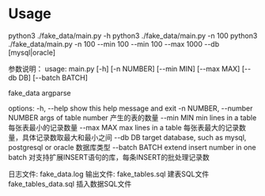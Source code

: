 

# Usage

python3 ./fake_data/main.py -h
python3 ./fake_data/main.py -n 100
python3 ./fake_data/main.py -n 100 --min 100 --min 100 --max 1000 --db [mysql|oracle]

参数说明：
usage: main.py [-h] [-n NUMBER] [--min MIN] [--max MAX] [--db DB] [--batch BATCH]

fake_data argparse

options:
  -h, --help            show this help message and exit
  -n NUMBER, --number NUMBER  args of table number   产生的表的数量
  --min MIN             min lines in a table         每张表最小的记录数量
  --max MAX             max lines in a table         每张表最大的记录数量，具体记录数取最大和最小之间
  --db DB               target database, such as mysql, postgresql or oracle        数据库类型
  --batch BATCH         extend insert number in one batch    对支持扩展INSERT语句的库，每条INSERT的批处理记录数

日志文件: fake_data.log
输出文件: 
 fake_tables.sql       建表SQL文件
 fake_tables_data.sql  插入数据SQL文件

